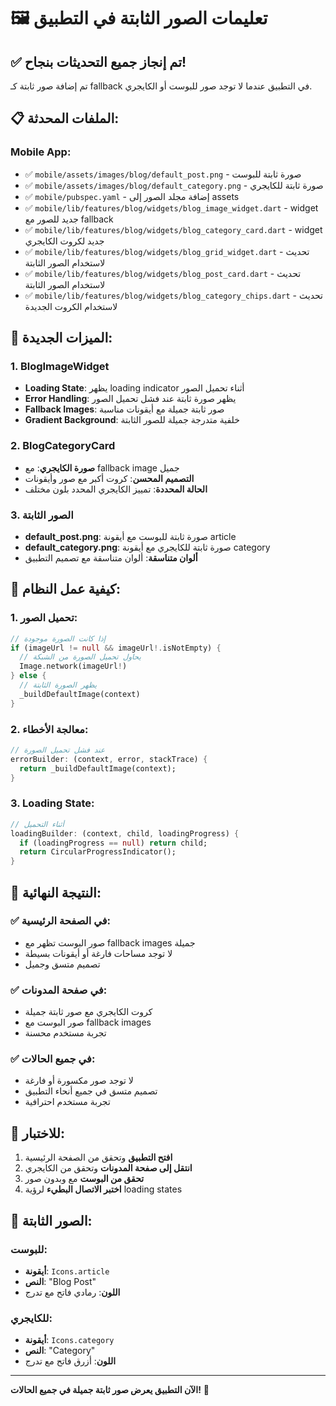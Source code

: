 # 🖼️ تعليمات الصور الثابتة في التطبيق

## ✅ تم إنجاز جميع التحديثات بنجاح!

تم إضافة صور ثابتة كـ fallback في التطبيق عندما لا توجد صور للبوست أو الكايجري.

## 📋 الملفات المحدثة:

### Mobile App:
- ✅ `mobile/assets/images/blog/default_post.png` - صورة ثابتة للبوست
- ✅ `mobile/assets/images/blog/default_category.png` - صورة ثابتة للكايجري
- ✅ `mobile/pubspec.yaml` - إضافة مجلد الصور إلى assets
- ✅ `mobile/lib/features/blog/widgets/blog_image_widget.dart` - widget جديد للصور مع fallback
- ✅ `mobile/lib/features/blog/widgets/blog_category_card.dart` - widget جديد لكروت الكايجري
- ✅ `mobile/lib/features/blog/widgets/blog_grid_widget.dart` - تحديث لاستخدام الصور الثابتة
- ✅ `mobile/lib/features/blog/widgets/blog_post_card.dart` - تحديث لاستخدام الصور الثابتة
- ✅ `mobile/lib/features/blog/widgets/blog_category_chips.dart` - تحديث لاستخدام الكروت الجديدة

## 🎨 الميزات الجديدة:

### 1. BlogImageWidget
- **Loading State**: يظهر loading indicator أثناء تحميل الصور
- **Error Handling**: يظهر صورة ثابتة عند فشل تحميل الصور
- **Fallback Images**: صور ثابتة جميلة مع أيقونات مناسبة
- **Gradient Background**: خلفية متدرجة جميلة للصور الثابتة

### 2. BlogCategoryCard
- **صورة الكايجري**: مع fallback image جميل
- **التصميم المحسن**: كروت أكبر مع صور وأيقونات
- **الحالة المحددة**: تمييز الكايجري المحدد بلون مختلف

### 3. الصور الثابتة
- **default_post.png**: صورة ثابتة للبوست مع أيقونة article
- **default_category.png**: صورة ثابتة للكايجري مع أيقونة category
- **ألوان متناسقة**: ألوان متناسقة مع تصميم التطبيق

## 🔧 كيفية عمل النظام:

### 1. تحميل الصور:
```dart
// إذا كانت الصورة موجودة
if (imageUrl != null && imageUrl!.isNotEmpty) {
  // يحاول تحميل الصورة من الشبكة
  Image.network(imageUrl!)
} else {
  // يظهر الصورة الثابتة
  _buildDefaultImage(context)
}
```

### 2. معالجة الأخطاء:
```dart
// عند فشل تحميل الصورة
errorBuilder: (context, error, stackTrace) {
  return _buildDefaultImage(context);
}
```

### 3. Loading State:
```dart
// أثناء التحميل
loadingBuilder: (context, child, loadingProgress) {
  if (loadingProgress == null) return child;
  return CircularProgressIndicator();
}
```

## 🎯 النتيجة النهائية:

### ✅ **في الصفحة الرئيسية:**
- صور البوست تظهر مع fallback images جميلة
- لا توجد مساحات فارغة أو أيقونات بسيطة
- تصميم متسق وجميل

### ✅ **في صفحة المدونات:**
- كروت الكايجري مع صور ثابتة جميلة
- صور البوست مع fallback images
- تجربة مستخدم محسنة

### ✅ **في جميع الحالات:**
- لا توجد صور مكسورة أو فارغة
- تصميم متسق في جميع أنحاء التطبيق
- تجربة مستخدم احترافية

## 🚀 للاختبار:

1. **افتح التطبيق** وتحقق من الصفحة الرئيسية
2. **انتقل إلى صفحة المدونات** وتحقق من الكايجري
3. **تحقق من البوست** مع وبدون صور
4. **اختبر الاتصال البطيء** لرؤية loading states

## 📱 الصور الثابتة:

### للبوست:
- **أيقونة**: `Icons.article`
- **النص**: "Blog Post"
- **اللون**: رمادي فاتح مع تدرج

### للكايجري:
- **أيقونة**: `Icons.category`
- **النص**: "Category"
- **اللون**: أزرق فاتح مع تدرج

---

**الآن التطبيق يعرض صور ثابتة جميلة في جميع الحالات!** 🎉

